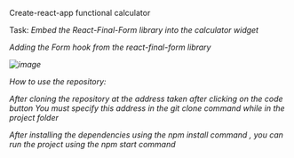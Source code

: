Create-react-app functional calculator

<label>
Task:
</label>
<i>
Embed the React-Final-Form library into the calculator widget
</i>

<i>Adding the Form hook from the react-final-form library

![image](https://user-images.githubusercontent.com/88620625/227272529-78060964-c300-47c3-8483-6824a481f9fa.png)

How to use the repository:

After cloning the repository at the address taken after clicking on the code button
You must specify this address in the git clone command while in the project folder

After installing the dependencies using the npm install command , you can run the project using the npm start command
